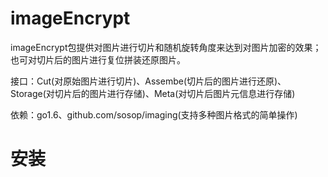 # imageEncrypt

imageEncrypt包提供对图片进行切片和随机旋转角度来达到对图片加密的效果；也可对切片后的图片进行复位拼装还原图片。
  
接口：Cut(对原始图片进行切片)、Assembe(切片后的图片进行还原)、Storage(对切片后的图片进行存储)、Meta(对切片后图片元信息进行存储)
  
依赖：go1.6、github.com/sosop/imaging(支持多种图片格式的简单操作)

# 安装




